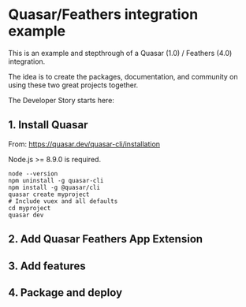 # Quasar/Feathers integration example

This is an example and stepthrough of a Quasar (1.0) / Feathers (4.0) integration.

The idea is to create the packages, documentation, and community on using these two great projects together.

The Developer Story starts here:

## 1. Install Quasar

From: https://quasar.dev/quasar-cli/installation

Node.js >= 8.9.0 is required.

```
node --version
npm uninstall -g quasar-cli
npm install -g @quasar/cli
quasar create myproject
# Include vuex and all defaults
cd myproject
quasar dev
```

## 2. Add Quasar Feathers App Extension

## 3. Add features
## 4. Package and deploy
